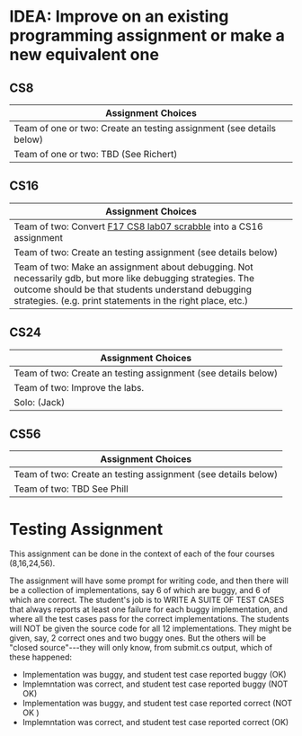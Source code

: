 # IDEA: Improve on an existing programming assignment or make a new equivalent one


## CS8
 
| Assignment Choices |
|--------------------|
| Team of one or two: Create an testing assignment (see details below) |
| Team of one or two: TBD (See Richert) |


## CS16
 
| Assignment Choices |
|--------------------|
| Team of two: Convert [F17 CS8 lab07 scrabble](https://ucsb-cs8-f17.github.io/lab/lab07/) into a CS16 assignment  |
| Team of two: Create an testing assignment (see details below) |
| Team of two: Make an assignment about debugging.  Not necessarily gdb, but more like debugging strategies.   The outcome should be that students understand debugging strategies.   (e.g. print statements in the right place, etc.) |  
 
## CS24
 
| Assignment Choices |
|--------------------|
| Team of two: Create an testing assignment (see details below) |
| Team of two: Improve the labs. |
| Solo: (Jack) |

## CS56
 
| Assignment Choices |
|--------------------|
| Team of two: Create an testing assignment (see details below) |
| Team of two: TBD See Phill |

 
# Testing Assignment

This assignment can be done in the context of each of the four courses (8,16,24,56).

The assignment will have some prompt for writing code, and then there will be a collection of implementations, say 6 of which are buggy, and 6 of which are correct.    The student's job is to WRITE A SUITE OF TEST CASES that always reports at least one failure for each buggy implementation, and where all the test cases pass for the correct implementations.  The students will NOT be given the source code for all 12 implementations.  They might be given, say, 2 correct ones and two buggy ones.  But the others will be "closed source"---they will only know, from submit.cs output, which of these happened:  
   * Implementation was buggy, and student test case reported buggy (OK)
   * Implemntation was correct, and student test case reported buggy (NOT OK)
   * Implementation was buggy, and student test case reported correct (NOT OK )
   * Implemntation was correct, and student test case reported correct (OK)
   
